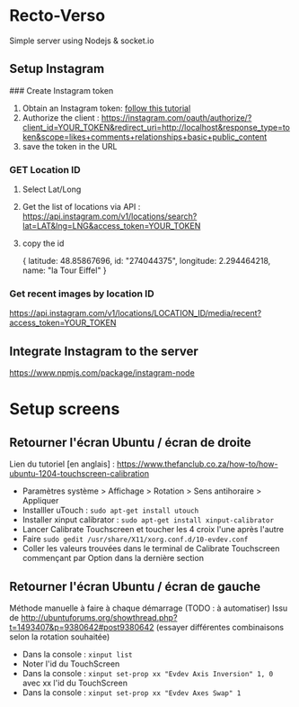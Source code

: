 # Recto-Verso

Simple server using Nodejs & socket.io

## Setup Instagram

### Create Instagram token

1. Obtain an Instagram token: [follow this tutorial](http://jelled.com/instagram/access-token)
2. Authorize the client : https://instagram.com/oauth/authorize/?client_id=YOUR_TOKEN&redirect_uri=http://localhost&response_type=token&scope=likes+comments+relationships+basic+public_content
3. save the token in the URL

### GET Location ID

1. Select Lat/Long
2. Get the list of locations via API : https://api.instagram.com/v1/locations/search?lat=LAT&lng=LNG&access_token=YOUR_TOKEN
3. copy the id

    {
    latitude: 48.85867696,
    id: "274044375",
    longitude: 2.294464218,
    name: "la Tour Eiffel"
    }

### Get recent images by location ID

https://api.instagram.com/v1/locations/LOCATION_ID/media/recent?access_token=YOUR_TOKEN


## Integrate Instagram to the server

https://www.npmjs.com/package/instagram-node

# Setup screens

## Retourner l'écran Ubuntu / écran de droite
Lien du tutoriel [en anglais] : https://www.thefanclub.co.za/how-to/how-ubuntu-1204-touchscreen-calibration

* Paramètres système > Affichage > Rotation > Sens antihoraire > Appliquer
* Installler uTouch : `sudo apt-get install utouch`
* Installer xinput calibrator : `sudo apt-get install xinput-calibrator`
* Lancer Calibrate Touchscreen et toucher les 4 croix l'une après l'autre
* Faire `sudo gedit /usr/share/X11/xorg.conf.d/10-evdev.conf`
* Coller les valeurs trouvées dans le terminal de Calibrate Touchscreen commençant par Option dans la dernière section

## Retourner l'écran Ubuntu / écran de gauche
Méthode manuelle à faire à chaque démarrage (TODO : à automatiser)
Issu de http://ubuntuforums.org/showthread.php?t=1493407&p=9380642#post9380642 (essayer différentes combinaisons selon la rotation souhaitée)

* Dans la console : `xinput list`
* Noter l'id du TouchScreen
* Dans la console : `xinput set-prop xx "Evdev Axis Inversion" 1, 0` avec xx l'id du TouchScreen
* Dans la console : `xinput set-prop xx "Evdev Axes Swap" 1`